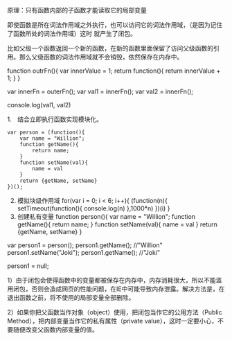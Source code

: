 原理：只有函数内部的子函数才能读取它的局部变量

即使函数是所在词法作用域之外执行，也可以访问它的词法作用域，（是因为记住了函数所处的词法作用域）这时
就产生了闭包。

比如父级一个函数返回一个新的函数，在新的函数里面保留了访问父级函数的引用。那么父级函数的词法作用域就不会销毁，依然保存在内存中。

function outrFn(){
    var innerValue = 1;
    return function(){
        return innerValue + 1;
    }
}

var innerFn = outerFn();
var val1 = innerFn();
var val2 = innerFn();

console.log(val1, val2)



1.　结合立即执行函数实现模块化。
   
    var person = (function(){
        var name = "Willion";
        function getName(){
            return name;
        }
        function setName(val){
            name = val
        }
        return {getName, setName}
    })();


2. 模拟块级作用域
    for(var i = 0; i < 6; i++){
       (function(n){
            setTimeout(function(){
                console.log(n)
            },1000*n)
        })(i)
    }
3. 创建私有变量
function person(){
    var name = "Willion";
    function getName(){
        return name;
    }
    function setName(val){
        name = val
    }
    return {getName, setName}
}

var person1 = person();
person1.getName();        //"Willion"
person1.setName("Joki");
person1.getName();        //"Joki"

person1 = null;

1）由于闭包会使得函数中的变量都被保存在内存中，内存消耗很大，所以不能滥用闭包，否则会造成网页的性能问题，在IE中可能导致内存泄露。解决方法是，在退出函数之前，将不使用的局部变量全部删除。

2）如果你把父函数当作对象（object）使用，把闭包当作它的公用方法（Public Method），把内部变量当作它的私有属性（private value），这时一定要小心，不要随便改变父函数内部变量的值。